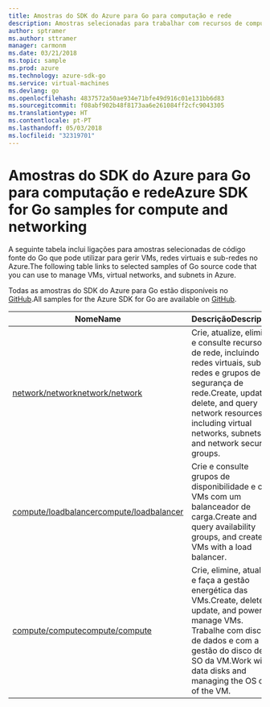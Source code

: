 ```yaml
---
title: Amostras do SDK do Azure para Go para computação e rede
description: Amostras selecionadas para trabalhar com recursos de computação, como VMs e redes virtuais, a partir do SDK do Azure para Go.
author: sptramer
ms.author: sttramer
manager: carmonm
ms.date: 03/21/2018
ms.topic: sample
ms.prod: azure
ms.technology: azure-sdk-go
ms.service: virtual-machines
ms.devlang: go
ms.openlocfilehash: 4837572a50ae934e71bfe49d916c01e131bb6d83
ms.sourcegitcommit: f08abf902b48f8173aa6e261084ff2cfc9043305
ms.translationtype: HT
ms.contentlocale: pt-PT
ms.lasthandoff: 05/03/2018
ms.locfileid: "32319701"
---
```

# <a name="azure-sdk-for-go-samples-for-compute-and-networking"></a><span data-ttu-id="6e700-103">Amostras do SDK do Azure para Go para computação e rede</span><span class="sxs-lookup"><span data-stu-id="6e700-103">Azure SDK for Go samples for compute and networking</span></span>

<span data-ttu-id="6e700-104">A seguinte tabela inclui ligações para amostras selecionadas de código fonte do Go que pode utilizar para gerir VMs, redes virtuais e sub-redes no Azure.</span><span class="sxs-lookup"><span data-stu-id="6e700-104">The following table links to selected samples of Go source code that you can use to manage VMs, virtual networks, and subnets in Azure.</span></span> 

<span data-ttu-id="6e700-105">Todas as amostras do SDK do Azure para Go estão disponíveis no [GitHub](https://github.com/Azure-Samples/azure-sdk-for-go-samples).</span><span class="sxs-lookup"><span data-stu-id="6e700-105">All samples for the Azure SDK for Go are available on [GitHub](https://github.com/Azure-Samples/azure-sdk-for-go-samples).</span></span>

| <span data-ttu-id="6e700-106">Nome</span><span class="sxs-lookup"><span data-stu-id="6e700-106">Name</span></span> | <span data-ttu-id="6e700-107">Descrição</span><span class="sxs-lookup"><span data-stu-id="6e700-107">Description</span></span> |
|------|-------------|
| [<span data-ttu-id="6e700-108">network/network</span><span class="sxs-lookup"><span data-stu-id="6e700-108">network/network</span></span>](https://github.com/Azure-Samples/azure-sdk-for-go-samples/blob/master/network/network.go) | <span data-ttu-id="6e700-109">Crie, atualize, elimine e consulte recursos de rede, incluindo redes virtuais, sub-redes e grupos de segurança de rede.</span><span class="sxs-lookup"><span data-stu-id="6e700-109">Create, update, delete, and query network resources including virtual networks, subnets, and network security groups.</span></span> |
| [<span data-ttu-id="6e700-110">compute/loadbalancer</span><span class="sxs-lookup"><span data-stu-id="6e700-110">compute/loadbalancer</span></span>](https://github.com/Azure-Samples/azure-sdk-for-go-samples/blob/master/compute/loadbalancer.go) | <span data-ttu-id="6e700-111">Crie e consulte grupos de disponibilidade e crie VMs com um balanceador de carga.</span><span class="sxs-lookup"><span data-stu-id="6e700-111">Create and query availability groups, and create VMs with a load balancer.</span></span> |
| [<span data-ttu-id="6e700-112">compute/compute</span><span class="sxs-lookup"><span data-stu-id="6e700-112">compute/compute</span></span>](https://github.com/Azure-Samples/azure-sdk-for-go-samples/blob/master/compute/compute.go) | <span data-ttu-id="6e700-113">Crie, elimine, atualize e faça a gestão energética das VMs.</span><span class="sxs-lookup"><span data-stu-id="6e700-113">Create, delete, update, and power-manage VMs.</span></span> <span data-ttu-id="6e700-114">Trabalhe com discos de dados e com a gestão do disco de SO da VM.</span><span class="sxs-lookup"><span data-stu-id="6e700-114">Work with data disks and managing the OS disk of the VM.</span></span> |
